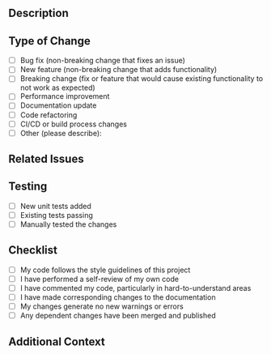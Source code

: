 ## Description

<!-- Provide a clear and concise description of the changes in this PR -->

## Type of Change

<!-- Please check the options that are relevant -->
- [ ] Bug fix (non-breaking change that fixes an issue)
- [ ] New feature (non-breaking change that adds functionality)
- [ ] Breaking change (fix or feature that would cause existing functionality to not work as expected)
- [ ] Performance improvement
- [ ] Documentation update
- [ ] Code refactoring
- [ ] CI/CD or build process changes
- [ ] Other (please describe):

## Related Issues

<!-- Please link to any related issues. Use syntax like "fixes #123" or "closes #456" -->

## Testing

<!-- Describe the tests you ran to verify your changes. 
     Provide instructions so reviewers can reproduce.
     Include relevant details for your test configuration. -->

- [ ] New unit tests added
- [ ] Existing tests passing
- [ ] Manually tested the changes

## Checklist

- [ ] My code follows the style guidelines of this project
- [ ] I have performed a self-review of my own code
- [ ] I have commented my code, particularly in hard-to-understand areas
- [ ] I have made corresponding changes to the documentation
- [ ] My changes generate no new warnings or errors
- [ ] Any dependent changes have been merged and published

## Additional Context

<!-- Add any other context about the PR here --> 